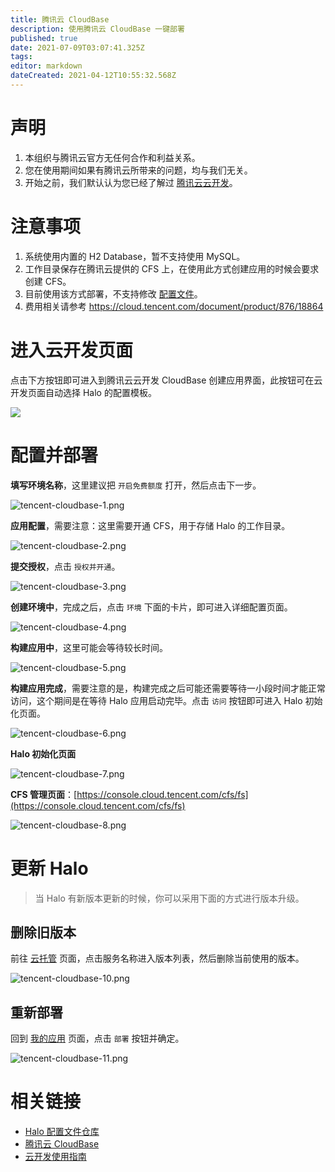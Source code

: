 ```yaml
---
title: 腾讯云 CloudBase
description: 使用腾讯云 CloudBase 一键部署
published: true
date: 2021-07-09T03:07:41.325Z
tags: 
editor: markdown
dateCreated: 2021-04-12T10:55:32.568Z
---
```


# 声明

1. 本组织与腾讯云官方无任何合作和利益关系。
2. 您在使用期间如果有腾讯云所带来的问题，均与我们无关。
3. 开始之前，我们默认认为您已经了解过 [腾讯云云开发](https://cloud.tencent.com/product/tcb)。

# 注意事项

1. 系统使用内置的 H2 Database，暂不支持使用 MySQL。
1. 工作目录保存在腾讯云提供的 CFS 上，在使用此方式创建应用的时候会要求创建 CFS。
1. 目前使用该方式部署，不支持修改 [配置文件](https://docs.halo.run/zh/install/config)。
1. 费用相关请参考 https://cloud.tencent.com/document/product/876/18864

# 进入云开发页面

点击下方按钮即可进入到腾讯云云开发 CloudBase 创建应用界面，此按钮可在云开发页面自动选择 Halo 的配置模板。

[![](https://main.qcloudimg.com/raw/67f5a389f1ac6f3b4d04c7256438e44f.svg)](https://console.cloud.tencent.com/tcb/env/index?action=CreateAndDeployCloudBaseProject&appUrl=https%3A%2F%2Fgithub.com%2Fhalo-dev%2Ftencent-cloudbase-halo&branch=master)

# 配置并部署

**填写环境名称**，这里建议把 `开启免费额度` 打开，然后点击下一步。

![tencent-cloudbase-1.png](https://docs.halo.run/assets/tencent-cloudbase/tencent-cloudbase-1.png)

**应用配置**，需要注意：这里需要开通 CFS，用于存储 Halo 的工作目录。

![tencent-cloudbase-2.png](https://docs.halo.run/assets/tencent-cloudbase/tencent-cloudbase-2.png)

**提交授权**，点击 `授权并开通`。

![tencent-cloudbase-3.png](https://docs.halo.run/assets/tencent-cloudbase/tencent-cloudbase-3.png)

**创建环境中**，完成之后，点击 `环境` 下面的卡片，即可进入详细配置页面。

![tencent-cloudbase-4.png](https://docs.halo.run/assets/tencent-cloudbase/tencent-cloudbase-4.png)

**构建应用中**，这里可能会等待较长时间。

![tencent-cloudbase-5.png](https://docs.halo.run/assets/tencent-cloudbase/tencent-cloudbase-5.png)

**构建应用完成**，需要注意的是，构建完成之后可能还需要等待一小段时间才能正常访问，这个期间是在等待 Halo 应用启动完毕。点击 `访问` 按钮即可进入 Halo 初始化页面。

![tencent-cloudbase-6.png](https://docs.halo.run/assets/tencent-cloudbase/tencent-cloudbase-6.png)

**Halo 初始化页面**

![tencent-cloudbase-7.png](https://docs.halo.run/assets/tencent-cloudbase/tencent-cloudbase-7.png)

**CFS 管理页面**：[https://console.cloud.tencent.com/cfs/fs](https://console.cloud.tencent.com/cfs/fs)

![tencent-cloudbase-8.png](https://docs.halo.run/assets/tencent-cloudbase/tencent-cloudbase-8.png)

# 更新 Halo

> 当 Halo 有新版本更新的时候，你可以采用下面的方式进行版本升级。

## 删除旧版本

前往 [云托管](https://console.cloud.tencent.com/tcb/service) 页面，点击服务名称进入版本列表，然后删除当前使用的版本。

![tencent-cloudbase-10.png](https://docs.halo.run/assets/tencent-cloudbase/tencent-cloudbase-10.png)

## 重新部署

回到 [我的应用](https://console.cloud.tencent.com/tcb/apps/index) 页面，点击 `部署` 按钮并确定。

![tencent-cloudbase-11.png](https://docs.halo.run/assets/tencent-cloudbase/tencent-cloudbase-11.png)

# 相关链接

- [Halo 配置文件仓库](https://github.com/halo-dev/tencent-cloudbase-halo)
- [腾讯云 CloudBase](https://console.cloud.tencent.com/tcb/env/index)
- [云开发使用指南](https://cloud.tencent.com/document/product/876)

